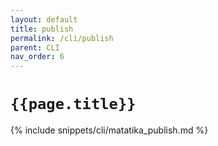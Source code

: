 ```yaml
---
layout: default
title: publish
permalink: /cli/publish
parent: CLI
nav_order: 6
---
```


# `{{page.title}}`

{% include snippets/cli/matatika_publish.md %}
